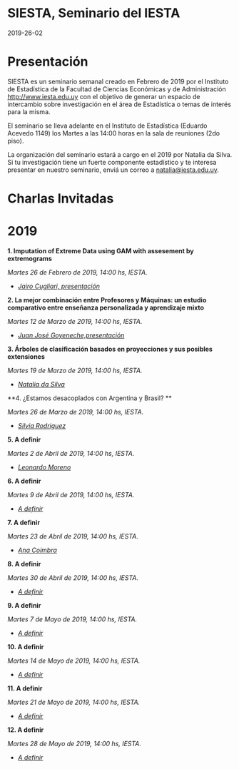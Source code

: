 
SIESTA, Seminario del IESTA
======================

2019-26-02

Presentación 
============
SIESTA es un seminario semanal creado en Febrero de 2019 por el Instituto de Estadística de la Facultad de Ciencias Económicas y de Administración http://www.iesta.edu.uy con el objetivo de generar un espacio de intercambio sobre investigación en el área de Estadística o temas de interés para la misma.

El seminario se lleva adelante en el Instituto de Estadística (Eduardo Acevedo 1149) los Martes a las 14:00 horas en la sala de reuniones (2do piso).

La organización del seminario estará a cargo en el 2019 por Natalia da Silva. Si tu investigación tiene un fuerte componente estadístico y te interesa presentar en nuestro seminario, enviá un correo a natalia@iesta.edu.uy.

Charlas Invitadas
============

# 2019
  
**1. Imputation of Extreme Data using GAM with assesement by extremograms**
    
*Martes 26 de Febrero de 2019, 14:00 hs, IESTA.*

+ [*Jairo Cugliari, presentación*](https://github.com/natydasilva/SIESTA/blob/master/Presentaciones/02_26_19_Jair0_Cugliari.pdf)


**2. La mejor combinación entre Profesores y Máquinas: un estudio comparativo entre enseñanza personalizada y aprendizaje mixto**
    
*Martes 12 de Marzo de 2019, 14:00 hs, IESTA.*

+ [*Juan José Goyeneche,presentación*](https://github.com/natydasilva/SIESTA/blob/master/Presentaciones/03_12_19_JJ_Goyeneche.pdf) 

**3. Árboles de clasificación basados en proyecciones y sus posibles extensiones**
    
*Martes 19 de Marzo de 2019, 14:00 hs, IESTA.*

+ [*Natalia da Silva*]() 

**4. ¿Estamos desacoplados con Argentina y Brasil? **
    
*Martes 26 de Marzo de 2019, 14:00 hs, IESTA.*

+ [*Silvia Rodriguez*]() 

**5. A definir**
    
*Martes 2 de Abril de 2019, 14:00 hs, IESTA.*

+ [*Leonardo Moreno*]() 

**6.  A definir**
    
*Martes 9 de Abril de 2019, 14:00 hs, IESTA.*

+ [*A definir*]() 


**7. A definir**
    
*Martes 23 de Abril de 2019, 14:00 hs, IESTA.*

+ [*Ana Coimbra*]() 

**8. A definir**
    
*Martes 30 de Abril de 2019, 14:00 hs, IESTA.*

+ [*A definir*]() 

**9. A definir**
    
*Martes 7 de Mayo de 2019, 14:00 hs, IESTA.*

+ [*A definir*]()

**10. A definir**
    
*Martes 14 de Mayo de 2019, 14:00 hs, IESTA.*

+ [*A definir*]() 

**11. A definir**
    
*Martes 21 de Mayo de 2019, 14:00 hs, IESTA.*

+ [*A definir*]() 

**12. A definir**
    
*Martes 28 de Mayo de 2019, 14:00 hs, IESTA.*

+ [*A definir*]() 

